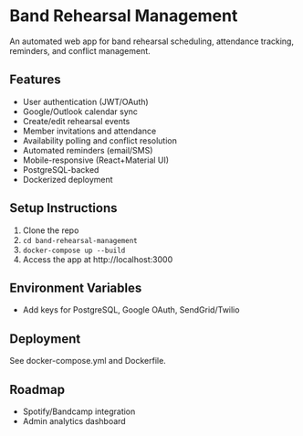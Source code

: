 # Band Rehearsal Management

An automated web app for band rehearsal scheduling, attendance tracking, reminders, and conflict management. 

## Features
- User authentication (JWT/OAuth)
- Google/Outlook calendar sync
- Create/edit rehearsal events
- Member invitations and attendance
- Availability polling and conflict resolution
- Automated reminders (email/SMS)
- Mobile-responsive (React+Material UI)
- PostgreSQL-backed
- Dockerized deployment

## Setup Instructions
1. Clone the repo
2. `cd band-rehearsal-management`
3. `docker-compose up --build`
4. Access the app at http://localhost:3000

## Environment Variables
- Add keys for PostgreSQL, Google OAuth, SendGrid/Twilio

## Deployment
See docker-compose.yml and Dockerfile. 

## Roadmap
- Spotify/Bandcamp integration
- Admin analytics dashboard
